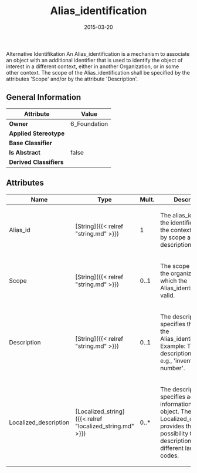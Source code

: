 ﻿---
title: Alias_identification
toc: false
type: specs
date: "2015-03-20"
draft: false
specification: KBL
version: 2.4.sr1
documentType: "Recommendation"
elementType: Class
classes:
  - Alias_identification
menu_name: kbl-2.4.sr1
---
<p>Alternative Identifikation  An Alias_identification is a mechanism to associate an object with an additional identifier that is used to identify the object of interest in a different context, either in another Organization, or in some other context. The scope of the Alias_identification shall be specified by the attributes 'Scope' and/or by the attribute 'Description'.</p>

## General Information

| Attribute               | Value |
|-------------------------|-------|
| **Owner**               | 6_Foundation |
| **Applied Stereotype**  |   |
| **Base Classifier**     |   |
| **Is Abstract**         | false |
| **Derived Classifiers** |   |

## Attributes
|  Name  |  Type  |  Mult.  |  Description  |  Owning Classifier  |
|--------|--------|---------|---------------|--------------|
|Alias_id | [String]({{< relref "string.md" >}}) | 1 | <p>The alias_id specifies the identifier used in the context specified by scope and description.</p> | [Alias_identification]({{< relref "alias_identification.md" >}}) |
|Scope | [String]({{< relref "string.md" >}}) | 0..1 | <p>The scope specifies the organization in which the Alias_identification is valid.</p> | [Alias_identification]({{< relref "alias_identification.md" >}}) |
|Description | [String]({{< relref "string.md" >}}) | 0..1 | <p>The description specifies the type of the Alias_identification. Example: The description may be, e.g., 'inventory number'.</p> | [Alias_identification]({{< relref "alias_identification.md" >}}) |
|Localized_description | [Localized_string]({{< relref "localized_string.md" >}}) | 0..* | <p> The description specifies additional information about the object. The Localized_description provides the possibility to define descriptions for different language codes.       </p> | [Alias_identification]({{< relref "alias_identification.md" >}}) |

